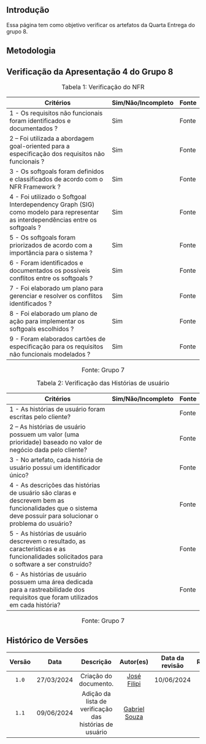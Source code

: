 ## Introdução

Essa página tem como objetivo verificar os artefatos da Quarta Entrega do grupo 8.

## Metodologia



## Verificação da Apresentação 4 do Grupo 8


<font size="3"><p style="text-align: center">Tabela 1: Verificação do NFR</p></font>

Critérios  | Sim/Não/Incompleto | Fonte
--------- | ------ | ------
1 - Os requisitos não funcionais foram identificados e documentados ? | Sim | Fonte
2 – Foi utilizada a abordagem goal-oriented para a especificação dos requisitos não funcionais ? | Sim | Fonte
3 - Os softgoals foram definidos e classificados de acordo com o NFR Framework ? | Sim | Fonte
4 - Foi utilizado o Softgoal Interdependency Graph (SIG) como modelo para representar as interdependências entre os softgoals ? | Sim | Fonte
5 - Os softgoals foram priorizados de acordo com a importância para o sistema ? | Sim | Fonte
6 - Foram identificados e documentados os possíveis conflitos entre os softgoals ? | Sim | Fonte
7 - Foi elaborado um plano para gerenciar e resolver os conflitos identificados ? | Sim | Fonte
8 - Foi elaborado um plano de ação para implementar os softgoals escolhidos ? | Sim | Fonte
9 - Foram elaborados cartões de especificação para os requisitos não funcionais modelados ? | Sim | Fonte

<font size="3"><p style="text-align: center">Fonte: Grupo 7</p></font>

<font size="3"><p style="text-align: center">Tabela 2: Verificação das Histórias de usuário</p></font>

Critérios  | Sim/Não/Incompleto | Fonte
--------- | ------ | ------
1 - As histórias de usuário foram escritas pelo cliente? |  | Fonte
2 – As histórias de usuário possuem um valor (uma prioridade) baseado no valor de negócio dada pelo cliente? |  | Fonte
3 - No artefato, cada história de usuário possui um identificador único? |  | Fonte
4 - As descrições das histórias de usuário são claras e descrevem bem as funcionalidades que o sistema deve possuir para solucionar o problema do usuário? |  | Fonte
5 - As histórias de usuário descrevem o resultado, as características e as funcionalidades solicitados para o software a ser construído? |  | Fonte
6 - As histórias de usuário possuem uma área dedicada para a rastreabilidade dos requisitos que foram utilizados em cada história? |  | Fonte

<font size="3"><p style="text-align: center">Fonte: Grupo 7</p></font>

## Histórico de Versões

| Versão | Data | Descrição | Autor(es) | Data da revisão | Revisor(es) |
| :--: | :--: | :--: | :--: | :--: | :--: |
|`1.0` | 27/03/2024 | Criação do documento. | [José Filipi](https://github.com/JoseFilipi) | 10/06/2024| |
|`1.1` | 09/06/2024 | Adição da lista de verificação das histórias de usuário | [Gabriel Souza](https://github.com/GabrielMS00) | |
